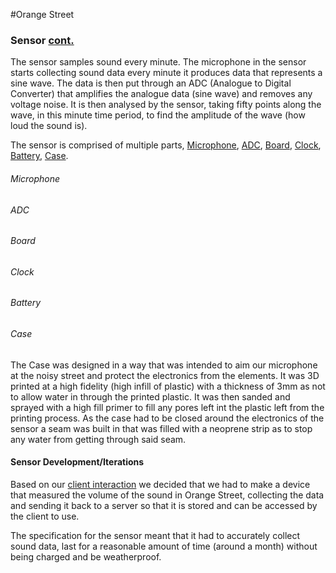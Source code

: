 <style>
	.todo{ color:red }
</style>

#Orange Street

### <a name="sensor"></a>Sensor [cont.](#contents)
The sensor samples sound every minute. The microphone in the sensor starts collecting sound data every minute it produces data that represents a sine wave. The data is then put through an ADC (Analogue to Digital Converter) that amplifies the analogue data (sine wave) and removes any voltage noise. It is then analysed by the sensor, taking fifty points along the wave, in this minute time period, to find the amplitude of the wave (how loud the sound is).  

The sensor is comprised of multiple parts, [Microphone](#mic), [ADC](#adc), [Board](#board), [Clock](#clock), [Battery](#battery), [Case](#case).  
###### <a name="mic"></a>Microphone
###### <a name="adc"></a>ADC
###### <a name="board"></a>Board
###### <a name="clock"></a>Clock
###### <a name="battery"></a>Battery
###### <a name="case"></a>Case
The Case was designed in a way that was intended to aim our microphone at the noisy street and protect the electronics from the elements. It was 3D printed at a high fidelity (high infill of plastic) with a thickness of 3mm as not to allow water in through the printed plastic. It was then sanded and sprayed with a high fill primer to fill any pores left int the plastic left from the printing process. As the case had to be closed around the electronics of the sensor a seam was built in that was filled with a neoprene strip as to stop any water from getting through said seam.

#### Sensor Development/Iterations

Based on our [client interaction](#client-interaction) we decided that we had to make a device that measured the volume of the sound in Orange Street, collecting the data and sending it back to a server so that it is stored and can be accessed by the client to use.

The specification for the sensor meant that it had to accurately collect sound data, last for a reasonable amount of time (around a month) without being charged and be weatherproof.
